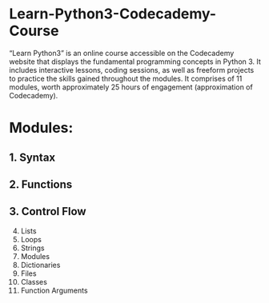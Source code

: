 # Learn-Python3-Codecademy-Course

“Learn Python3” is an online course accessible on the Codecademy website that displays the fundamental programming concepts in Python 3. It includes interactive lessons, coding sessions, as well as freeform projects to practice the skills gained throughout the modules. It comprises of 11 modules, worth approximately 25 hours of engagement (approximation of Codecademy).

# Modules:

## 1.  Syntax
## 2.  Functions
## 3.  Control Flow
4.  Lists
5.  Loops
6.  Strings
7.  Modules
8.  Dictionaries
9.  Files
10. Classes
11. Function Arguments
